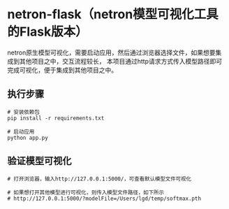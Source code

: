# netron-flask（netron模型可视化工具的Flask版本）
netron原生模型可视化，需要启动应用，然后通过浏览器选择文件，如果想要集成到其他项目之中，交互流程较长，
本项目通过http请求方式传入模型路径即可完成可视化，便于集成到其他项目之中。



## 执行步骤
```shell
# 安装依赖包
pip install -r requirements.txt

# 启动应用
python app.py
```

## 验证模型可视化
```shell
# 打开浏览器，输入http://127.0.0.1:5000/，可查看默认模型文件可视化

# 如果想打开其他模型进行可视化，则传入模型文件路径，如下所示
# http://127.0.0.1:5000/?modelFile=/Users/lgd/temp/softmax.pth
```
